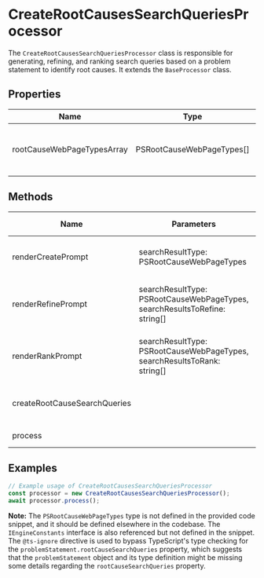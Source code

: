 # CreateRootCausesSearchQueriesProcessor

The `CreateRootCausesSearchQueriesProcessor` class is responsible for generating, refining, and ranking search queries based on a problem statement to identify root causes. It extends the `BaseProcessor` class.

## Properties

| Name                             | Type                                      | Description                                                                 |
|----------------------------------|-------------------------------------------|-----------------------------------------------------------------------------|
| rootCauseWebPageTypesArray       | PSRootCauseWebPageTypes[]                 | Static array of root cause webpage types.                                   |

## Methods

| Name                        | Parameters                                      | Return Type | Description                                                                                   |
|-----------------------------|-------------------------------------------------|-------------|-----------------------------------------------------------------------------------------------|
| renderCreatePrompt          | searchResultType: PSRootCauseWebPageTypes       | Promise     | Generates a prompt for creating search queries based on the given search result type.         |
| renderRefinePrompt          | searchResultType: PSRootCauseWebPageTypes, searchResultsToRefine: string[] | Promise     | Generates a prompt for refining search queries based on the given search result type and existing queries. |
| renderRankPrompt            | searchResultType: PSRootCauseWebPageTypes, searchResultsToRank: string[]   | Promise     | Generates a prompt for ranking search queries based on the given search result type and existing queries. |
| createRootCauseSearchQueries |                                                 | Promise     | Creates, refines, and ranks root cause search queries for each type in `rootCauseWebPageTypesArray`. |
| process                     |                                                 | Promise     | Orchestrates the creation of root cause search queries.                                        |

## Examples

```typescript
// Example usage of CreateRootCausesSearchQueriesProcessor
const processor = new CreateRootCausesSearchQueriesProcessor();
await processor.process();
```

**Note:** The `PSRootCauseWebPageTypes` type is not defined in the provided code snippet, and it should be defined elsewhere in the codebase. The `IEngineConstants` interface is also referenced but not defined in the snippet. The `@ts-ignore` directive is used to bypass TypeScript's type checking for the `problemStatement.rootCauseSearchQueries` property, which suggests that the `problemStatement` object and its type definition might be missing some details regarding the `rootCauseSearchQueries` property.